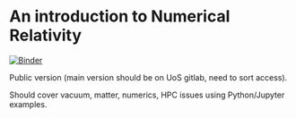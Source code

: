 # An introduction to Numerical Relativity

[![Binder](https://mybinder.org/badge_logo.svg)](https://mybinder.org/v2/gh/IanHawke/nr-intro-gh/HEAD?urlpath=%2Fdoc%2Ftree%2F00-index.ipynb)

Public version (main version should be on UoS gitlab, need to sort access).

Should cover vacuum, matter, numerics, HPC issues using Python/Jupyter examples.


